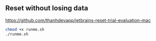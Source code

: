## Reset without losing data

https://github.com/thanhdevapp/jetbrains-reset-trial-evaluation-mac
```bash
chmod +x runme.sh
./runme.sh
```

